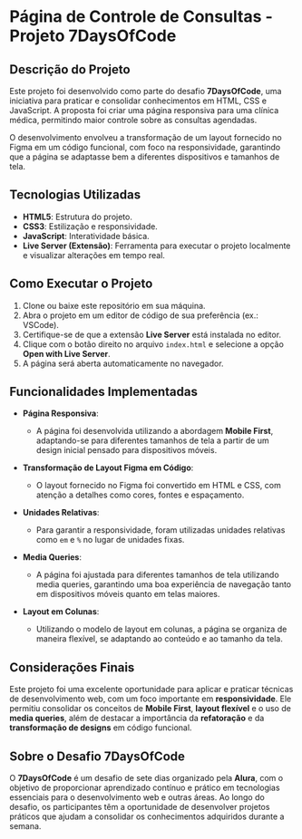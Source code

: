 # Página de Controle de Consultas - Projeto 7DaysOfCode

## Descrição do Projeto
Este projeto foi desenvolvido como parte do desafio **7DaysOfCode**, uma iniciativa para praticar e consolidar conhecimentos em HTML, CSS e JavaScript. A proposta foi criar uma página responsiva para uma clínica médica, permitindo maior controle sobre as consultas agendadas.

O desenvolvimento envolveu a transformação de um layout fornecido no Figma em um código funcional, com foco na responsividade, garantindo que a página se adaptasse bem a diferentes dispositivos e tamanhos de tela.

## Tecnologias Utilizadas
- **HTML5**: Estrutura do projeto.
- **CSS3**: Estilização e responsividade.
- **JavaScript**: Interatividade básica.
- **Live Server (Extensão)**: Ferramenta para executar o projeto localmente e visualizar alterações em tempo real.

## Como Executar o Projeto
1. Clone ou baixe este repositório em sua máquina.
2. Abra o projeto em um editor de código de sua preferência (ex.: VSCode).
3. Certifique-se de que a extensão **Live Server** está instalada no editor.
4. Clique com o botão direito no arquivo `index.html` e selecione a opção **Open with Live Server**.
5. A página será aberta automaticamente no navegador.

## Funcionalidades Implementadas
- **Página Responsiva**:
  - A página foi desenvolvida utilizando a abordagem **Mobile First**, adaptando-se para diferentes tamanhos de tela a partir de um design inicial pensado para dispositivos móveis.
  
- **Transformação de Layout Figma em Código**:
  - O layout fornecido no Figma foi convertido em HTML e CSS, com atenção a detalhes como cores, fontes e espaçamento.

- **Unidades Relativas**:
  - Para garantir a responsividade, foram utilizadas unidades relativas como `em` e `%` no lugar de unidades fixas.

- **Media Queries**:
  - A página foi ajustada para diferentes tamanhos de tela utilizando media queries, garantindo uma boa experiência de navegação tanto em dispositivos móveis quanto em telas maiores.

- **Layout em Colunas**:
  - Utilizando o modelo de layout em colunas, a página se organiza de maneira flexível, se adaptando ao conteúdo e ao tamanho da tela.

## Considerações Finais
Este projeto foi uma excelente oportunidade para aplicar e praticar técnicas de desenvolvimento web, com um foco importante em **responsividade**. Ele permitiu consolidar os conceitos de **Mobile First**, **layout flexível** e o uso de **media queries**, além de destacar a importância da **refatoração** e da **transformação de designs** em código funcional.

## Sobre o Desafio 7DaysOfCode
O **7DaysOfCode** é um desafio de sete dias organizado pela **Alura**, com o objetivo de proporcionar aprendizado contínuo e prático em tecnologias essenciais para o desenvolvimento web e outras áreas. Ao longo do desafio, os participantes têm a oportunidade de desenvolver projetos práticos que ajudam a consolidar os conhecimentos adquiridos durante a semana.
